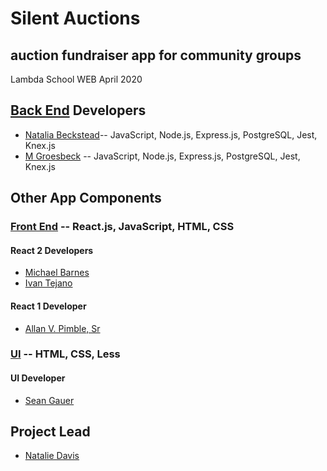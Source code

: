 # Silent Auctions
## auction fundraiser app for community groups
Lambda School WEB
April 2020

## [Back End](https://github.com/Build-Week-Silent-Auction-3/back-end) Developers
- [Natalia Beckstead](https://github.com/NataliaBeckstead)-- JavaScript, Node.js, Express.js, PostgreSQL, Jest, Knex.js
- [M Groesbeck](https://github.com/MMGroesbeck) -- JavaScript, Node.js, Express.js, PostgreSQL, Jest, Knex.js

## Other App Components

### [Front End](https://github.com/Build-Week-Silent-Auction-3/front-end) -- React.js, JavaScript, HTML, CSS
#### React 2 Developers
- [Michael Barnes](https://github.com/michaelbarnes7282)
- [Ivan Tejano](https://github.com/tejanogenard)
#### React 1 Developer
- [Allan V. Pimble, Sr](https://github.com/avpimblesr)

### [UI](https://github.com/Build-Week-Silent-Auction-3/marketing-page) -- HTML, CSS, Less
#### UI Developer
- [Sean Gauer](https://github.com/gmansland)

## Project Lead
- [Natalie Davis](https://github.com/FreedomWriter)